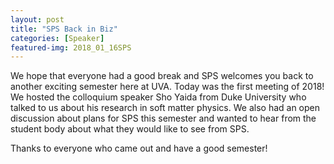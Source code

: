 ```yaml
---
layout: post
title: "SPS Back in Biz"
categories: [Speaker]
featured-img: 2018_01_16SPS
---
```


We hope that everyone had a good break and SPS welcomes you back to another exciting semester here at UVA. Today was the first meeting of 2018! We hosted the colloquium speaker Sho Yaida from Duke University who talked to us about his research in soft matter physics. We also had an open discussion about plans for SPS this semester and wanted to hear from the student body about what they would like to see from SPS.

Thanks to everyone who came out and have a good semester!

